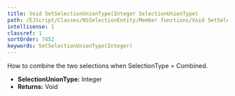 ```yaml
---
title: Void SetSelectionUnionType(Integer SelectionUnionType)
path: /EJScript/Classes/NSSelectionEntity/Member functions/Void SetSelectionUnionType(Integer p_0)
intellisense: 1
classref: 1
sortOrder: 7452
keywords: SetSelectionUnionType(Integer)
---
```



How to combine the two selections when SelectionType = Combined.



* **SelectionUnionType:** Integer
* **Returns:** Void


